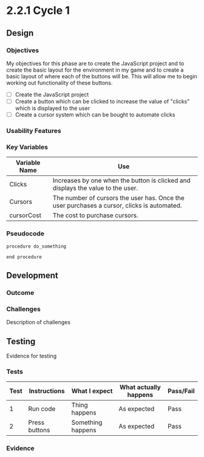 # 2.2.1 Cycle 1

## Design

### Objectives

My objectives for this phase are to create the JavaScript project and to create the basic layout for the environment in my game and to create a basic layout of where each of the buttons will be. This will allow me to begin working out functionality of these buttons.

* [ ] Create the JavaScript project
* [ ] Create a button which can be clicked to increase the value of "clicks" which is displayed to the user
* [ ] Create a cursor system which can be bought to automate clicks

### Usability Features

### Key Variables

| Variable Name | Use                                                                                        |
| ------------- | ------------------------------------------------------------------------------------------ |
| Clicks        | Increases by one when the button is clicked and displays the value to the user.            |
| Cursors       | The number of cursors the user has. Once the user purchases a cursor, clicks is automated. |
| cursorCost    | The cost to purchase cursors.                                                              |

### Pseudocode

```
procedure do_something
    
end procedure
```

## Development

### Outcome

### Challenges

Description of challenges

## Testing

Evidence for testing

### Tests

| Test | Instructions  | What I expect     | What actually happens | Pass/Fail |
| ---- | ------------- | ----------------- | --------------------- | --------- |
| 1    | Run code      | Thing happens     | As expected           | Pass      |
| 2    | Press buttons | Something happens | As expected           | Pass      |

### Evidence
